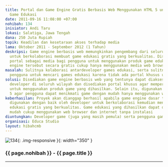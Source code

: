 ```yaml
---
title: Portal dan Game Engine Gratis Berbasis Web Menggunakan HTML 5 untuk Pembuatan
  Game Edukasi
date: 2011-09-16 11:08:00 +07:00
nohibah: 134
inisiator: Andi Taru
lokasi: Salatiga, Jawa Tengah
dana: 250 Juta Rupiah
topik: Keadilan dan kesetaraan akses terhadap media
lama: Oktober 2011 - September 2012 (1 Tahun)
deskripsi: Game engine berbasis web memungkinkan pengembang dari seluruh wilayah Indonesia
  untuk berkolaborasi membuat game edukasi gratis yang berkualitas. Disedikan juga
  portal sebagai media bagi pengguna untuk menggunakan produk game edukasi dari game
  engine tersebut secara gratis cukup hanya menggunakan media web browser
masalah: Sulitnya kolaborasi antardeveloper games edukasi, serta sulitnya bagi para
  pengguna untuk mencari games edukasi karena tidak ada portal khusus untuk hal tersebut
solusi: Disediakan game engine berbasis web yang tentunya dapat diakses oleh semua
  developer di seluruh wilayah dan disediakan portal khusus agar mempermudah pengguna
  untuk menggunakan produk game yang dihasilkan. Selain itu, digunakan teknologi HTML
  5 agar pengguna dapat menikmati game dengan mudah hanya menggunakan web browser.
keberhasilan: Proyek akan dianggap berhasil apabila game engine dasar telah dapat
  digunakan dengan baik oleh developer untuk berkolaborasi kemudian menghasilkan game
  edukasi gratis yang berkualitas. Game edukasi yang dihasilkan dapat diakses dengan
  mudah cukup menggunakan web browser dan internet tanpa instalasi
diuntungkan: Developer game (juga yang masih pemula) serta pengguna game edukasi tersebut
organisasi: Educa Studio
layout: hibahcmb
---
```


![134](/static/img/hibahcmb/134.png){: .img-responsive }{: width="350" }

### {{ page.nohibah }} - {{ page.title }}

---
